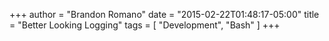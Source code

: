 +++
author = "Brandon Romano"
date = "2015-02-22T01:48:17-05:00"
title = "Better Looking Logging"
tags = [ "Development", "Bash" ]
+++
